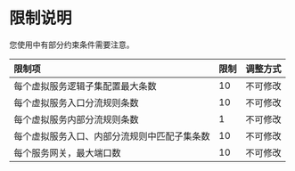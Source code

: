 # 限制说明

您使用中有部分约束条件需要注意。

| 限制项	| 限制	| 调整方式 |
| :- | :- | :- |
| 每个虚拟服务逻辑子集配置最大条数 | 10 | 不可修改 |
| 每个虚拟服务入口分流规则条数 | 10 | 不可修改 |
| 每个虚拟服务内部分流规则条数 | 1 |  不可修改 |
| 每个虚拟服务入口、内部分流规则中匹配子集条数 | 10 | 不可修改 |
| 每个服务网关，最大端口数 | 10 | 不可修改 |
